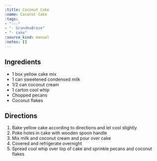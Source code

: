 ```yaml
---
:title: Coconut Cake
:name: Coconut Cake
:tags:
- "---"
- "- GrandmaBrose"
- "- cake"
:source_kind: manual
:notes: []
---
```


## Ingredients
- 1 box yellow cake mix
- 1 can sweetened condensed milk
- 1/2 can coconut cream
- 1 carton cool whip
- Chopped pecans
- Coconut flakes


## Directions
1. Bake yellow cake according to directions and let cool slightly
2. Poke holes in cake with wooden spoon handle
3. Mix milk and coconut cream and pour over cake
4. Covered and refrigerate overnight
5. Spread cool whip over top of cake and sprinkle pecans and coconut flakes
